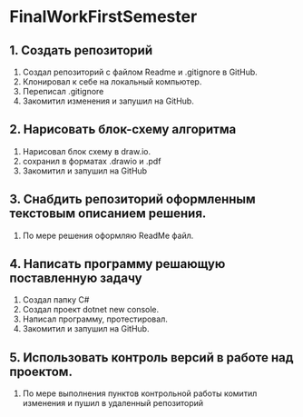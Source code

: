 # FinalWorkFirstSemester
## 1. Создать репозиторий 
1. Создал репозиторий с файлом Readme и .gitignore в GitHub.
2. Клонировал к себе на локальный компьютер.
3. Переписал .gitignore
4. Закомитил изменения и запушил на GitHub.
## 2. Нарисовать блок-схему алгоритма
1. Нарисовал блок схему в draw.io.
2. сохранил в форматах .drawio и .pdf
3. Закомитил и запушил на GitHub
## 3. Снабдить репозиторий оформленным текстовым описанием решения.
1. По мере решения оформляю ReadMe файл.
## 4. Написать программу решающую поставленную задачу
1. Создал папку С#
2. Создал проект dotnet new console.
3. Написал программу, протестировал.
4. Закомитил и запушил на GitHub.
## 5. Использовать контроль версий в работе над проектом.
1. По мере выполнения пунктов контрольной работы комитил изменения и пушил в удаленный репозиторий